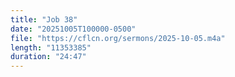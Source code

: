 ```yaml
---
title: "Job 38"
date: "20251005T100000-0500"
file: "https://cflcn.org/sermons/2025-10-05.m4a"
length: "11353385"
duration: "24:47"
---
```

